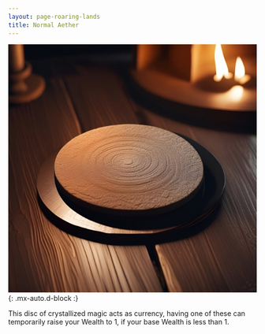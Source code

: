 ```yaml
---
layout: page-roaring-lands
title: Normal Aether
---
```


![Normal Aether](/assets/img/items/aether-normal.jpeg){: .mx-auto.d-block :}

This disc of crystallized magic acts as currency, having one of these can temporarily raise your Wealth to 1, if your base Wealth is less than 1.